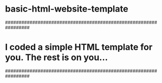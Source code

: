 # basic-html-website-template

#################################################################
# I coded a simple HTML template for you. The rest is on you... #
#################################################################
